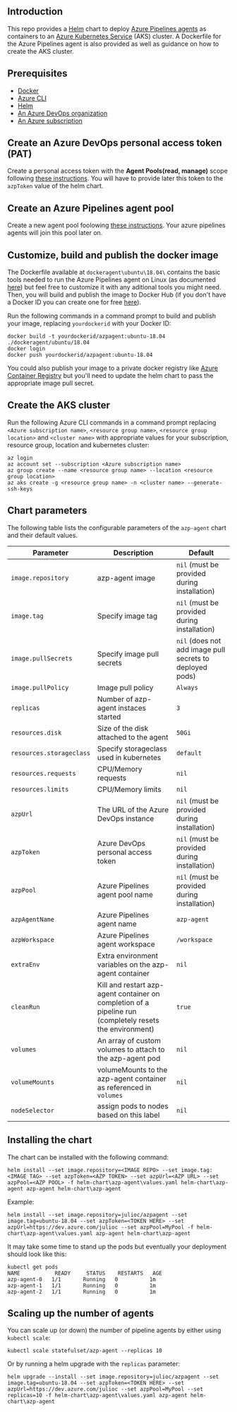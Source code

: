 ## Introduction

This repo provides a [Helm](https://helm.sh) chart to deploy [Azure Pipelines agents](https://docs.microsoft.com/en-us/azure/devops/pipelines/agents/agents) as containers to an [Azure Kubernetes Service](https://azure.microsoft.com/en-us/services/kubernetes-service) (AKS) cluster. A Dockerfile for the Azure Pipelines agent is also provided as well as guidance on how to create the AKS cluster.

## Prerequisites
 - [Docker](https://docs.docker.com/install)
 - [Azure CLI](https://docs.microsoft.com/en-us/cli/azure/install-azure-cli)
 - [Helm](https://github.com/helm/helm/releases)
 - [An Azure DevOps organization](https://docs.microsoft.com/en-us/azure/devops/organizations/accounts/create-organization)
 - [An Azure subscription](https://azure.microsoft.com/en-us/free)

## Create an Azure DevOps personal access token (PAT)
Create a personal access token with the **Agent Pools(read, manage)** scope following [these instructions](https://docs.microsoft.com/en-us/azure/devops/organizations/accounts/use-personal-access-tokens-to-authenticate). You will have to provide later this token to the `azpToken` value of the helm chart.

## Create an Azure Pipelines agent pool
Create a new agent pool foolowing [these instructions](https://docs.microsoft.com/en-us/azure/devops/pipelines/agents/pools-queues?#managing-pools-and-queues). Your azure pipelines agents will join this pool later on.

## Customize, build and publish the docker image
The Dockerfile available at `dockeragent\ubuntu\18.04\` contains the basic tools needed to run the Azure Pipelines agent on Linux (as documented [here](https://docs.microsoft.com/en-us/azure/devops/pipelines/agents/docker?#linux)) but feel free to customize it with any aditional tools you might need. Then, you will build and publish the image to Docker Hub (if you don't have a Docker ID you can create one for free [here](https://hub.docker.com)).

Run the following commands in a command prompt to build and publish your image, replacing `yourdockerid` with your Docker ID:

```
docker build -t yourdockerid/azpagent:ubuntu-18.04 ./dockeragent/ubuntu/18.04
docker login
docker push yourdockerid/azpagent:ubuntu-18.04
```

You could also publish your image to a private docker registry like [Azure Container Registry](https://docs.microsoft.com/en-us/azure/container-registry) but you'll need to update the helm chart to pass the appropriate image pull secret.

## Create the AKS cluster
Run the following Azure CLI commands in a command prompt replacing `<Azure subscription name>`, `<resource group name>`, `<resource group location>` and `<cluster name>` with appropriate values for your subscription, resource group, location and kubernetes cluster:
```
az login
az account set --subscription <Azure subscription name>
az group create --name <resource group name> --location <resource group location>
az aks create -g <resource group name> -n <cluster name> --generate-ssh-keys
```

## Chart parameters
The following table lists the configurable parameters of the `azp-agent` chart and their default values.

| Parameter                         | Description                            | Default                                                                   |
| --------------------------------- | ---------------------------------------| ---------------------------------------------------------                 |
| `image.repository`                | azp-agent image                        | `nil` (must be provided during installation)                              |
| `image.tag`                       | Specify image tag                      | `nil` (must be provided during installation)                              |
| `image.pullSecrets`               | Specify image pull secrets             | `nil` (does not add image pull secrets to deployed pods)                  |
| `image.pullPolicy`                | Image pull policy                      | `Always`                                                                  |
| `replicas`                        | Number of azp-agent instaces started   | `3`                                                                       |
| `resources.disk`                  | Size of the disk attached to the agent | `50Gi`                                                                    |
| `resources.storageclass`          | Specify storageclass used in kubernetes| `default`                                                                 |
| `resources.requests`              | CPU/Memory requests                    | `nil`                                                                     |
| `resources.limits`                | CPU/Memory limits                      | `nil`                                                                     |
| `azpUrl`                          | The URL of the Azure DevOps instance   | `nil` (must be provided during installation)                              |
| `azpToken`                        | Azure DevOps personal access token     | `nil` (must be provided during installation)                              |
| `azpPool`                         | Azure Pipelines agent pool name        | `nil` (must be provided during installation)                              |
| `azpAgentName`                    | Azure Pipelines agent name             | `azp-agent`                                                               |
| `azpWorkspace`                    | Azure Pipelines agent workspace        | `/workspace`                                                              |
| `extraEnv`                        | Extra environment variables on the azp-agent container | `nil`                                                     |
| `cleanRun`                        | Kill and restart azp-agent container on completion of a pipeline run (completely resets the environment)  | `true` |
| `volumes`                         | An array of custom volumes to attach to the azp-agent pod | `nil`                                                  |
| `volumeMounts`                    | volumeMounts to the azp-agent container as referenced in `volumes` | `nil`                                         |
| `nodeSelector`                    | assign pods to nodes based on this label | `nil`                                                                   |



## Installing the chart

The chart can be installed with the following command:

```
helm install --set image.repository=<IMAGE REPO> --set image.tag:<IMAGE TAG> --set azpToken=<AZP TOKEN> --set azpUrl=<AZP URL> --set azpPool=<AZP POOL> -f helm-chart\azp-agent\values.yaml helm-chart\azp-agent azp-agent helm-chart\azp-agent
```

Example:
```
helm install --set image.repository=julioc/azpagent --set image.tag=ubuntu-18.04 --set azpToken=<TOKEN HERE> --set azpUrl=https://dev.azure.com/julioc --set azpPool=MyPool -f helm-chart\azp-agent\values.yaml azp-agent helm-chart\azp-agent
```

It may take some time to stand up the pods but eventually your deployment should look like this:

```
kubectl get pods
NAME           READY     STATUS    RESTARTS   AGE
azp-agent-0   1/1       Running   0          1m
azp-agent-1   1/1       Running   0          1m
azp-agent-2   1/1       Running   0          1m
```

## Scaling up the number of agents

You can scale up (or down) the number of pipeline agents by either using `kubectl scale`:

```
kubectl scale statefulset/azp-agent --replicas 10
```

Or by running a helm upgrade with the `replicas` parameter:

```
helm upgrade --install --set image.repository=julioc/azpagent --set image.tag=ubuntu-18.04 --set azpToken=<TOKEN HERE> --set azpUrl=https://dev.azure.com/julioc --set azpPool=MyPool --set replicas=10 -f helm-chart\azp-agent\values.yaml azp-agent helm-chart\azp-agent
```
